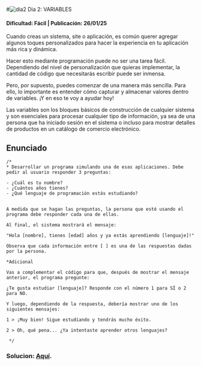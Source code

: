#![dia2](https://github.com/user-attachments/assets/02d24725-c0c7-4891-a0e4-2fa9d496d682)
 Dia 2: VARIABLES
#### Dificultad: Fácil | Publicación: 26/01/25 

Cuando creas un sistema, site o aplicación, es común querer agregar algunos toques personalizados para hacer la experiencia en tu aplicación más rica y dinámica.

Hacer esto mediante programación puede no ser una tarea fácil. Dependiendo del nivel de personalización que quieras implementar, la cantidad de código que necesitarás escribir puede ser inmensa.

Pero, por supuesto, puedes comenzar de una manera más sencilla. Para ello, lo importante es entender cómo capturar y almacenar valores dentro de variables. ¡Y en eso te voy a ayudar hoy!

Las variables son los bloques básicos de construcción de cualquier sistema y son esenciales para procesar cualquier tipo de información, ya sea de una persona que ha iniciado sesión en el sistema o incluso para mostrar detalles de productos en un catálogo de comercio electrónico.

## Enunciado

```
/*
* Desarrollar un programa simulando una de esas aplicaciones. Debe pedir al usuario responder 3 preguntas:

- ¿Cuál es tu nombre?
- ¿Cuántos años tienes?
- ¿Qué lenguaje de programación estás estudiando?

 
A medida que se hagan las preguntas, la persona que esté usando el programa debe responder cada una de ellas.

Al final, el sistema mostrará el mensaje:
 
"Hola [nombre], tienes [edad] años y ya estás aprendiendo [lenguaje]!"

Observa que cada información entre [ ] es una de las respuestas dadas por la persona.

*Adicional 

Vas a complementar el código para que, después de mostrar el mensaje anterior, el programa pregunte:

¿Te gusta estudiar [lenguaje]? Responde con el número 1 para SÍ o 2 para NO.

Y luego, dependiendo de la respuesta, debería mostrar uno de los siguientes mensajes:

1 > ¡Muy bien! Sigue estudiando y tendrás mucho éxito.

2 > Oh, qué pena... ¿Ya intentaste aprender otros lenguajes?

 */
```
### Solucion:  **[Aquí](solucion2.md)**.
